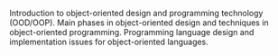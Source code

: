 	
Introduction to object-oriented design and programming technology (OOD/OOP).  Main phases in object-oriented design and techniques in object-oriented programming.  Programming language design and implementation issues for object-oriented languages.

